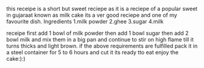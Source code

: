 this receipe is a short but sweet reciepe as it is a reciepe of a popular sweet in gujaraat known as milk cake its a ver good reciepe and one of my favourite dish.
Ingredients
1.milk powder
2.ghee 
3.sugar
4.milk

receipe 
first add 1 bowl of milk powder then add 1 bowl sugar then add 2 bowl milk and mix them in a big pan and continue to stir on high flame till it turns thicks and light brown.
if the above requirements are fulfilled pack it in a steel container for 5 to 6 hours and cut it
its ready tto eat enjoy the cake:):)
